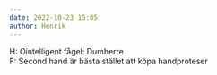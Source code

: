 ```yaml
---
date: 2022-10-23 15:05
author: Henrik
---
```

H: Ointelligent fågel: Dumherre   
F: Second hand är bästa stället att köpa handproteser   
